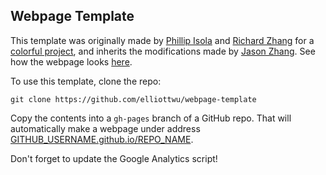 ## Webpage Template

This template was originally made by [Phillip Isola](http://web.mit.edu/phillipi/) and [Richard Zhang](http://richzhang.github.io/) for a [colorful project](http://richzhang.github.io/colorization/), and inherits the modifications made by [Jason Zhang](https://github.com/jasonyzhang/webpage-template).
See how the webpage looks [here](https://elliottwu.com/webpage-template/).

To use this template, clone the repo:
```
git clone https://github.com/elliottwu/webpage-template
```

Copy the contents into a `gh-pages` branch of a GitHub repo. That will automatically
make a webpage under address [GITHUB_USERNAME.github.io/REPO_NAME](GITHUB_USERNAME.github.io/REPO_NAME).

Don't forget to update the Google Analytics script!
